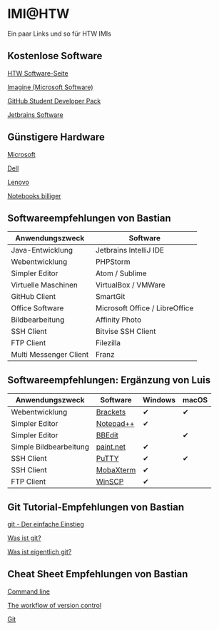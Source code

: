 # IMI@HTW
Ein paar Links und so für HTW IMIs

## Kostenlose Software
[HTW Software-Seite](http://www.f4.htw-berlin.de/studieren/softwarelizenzen)

[Imagine (Microsoft Software)](https://imagine.microsoft.com/en-us/custom/Dreamkspark)

[GitHub Student Developer Pack](https://education.github.com/pack)

[Jetbrains Software](https://www.jetbrains.com/student/)

## Günstigere Hardware
[Microsoft](https://www.microsoft.com/de-de/surface/for-students)

[Dell](https://www.sparcampus.de/dell-studentenrabatt)

[Lenovo](https://www.campuspoint.de/mobile/notebooks/lenovocampus.html)

[Notebooks billiger](https://www.notebooksbilliger.de/studentenprogramm)


## Softwareempfehlungen von Bastian
Anwendungszweck | Software
--- | ---
Java-Entwicklung | Jetbrains IntelliJ IDE
Webentwicklung | PHPStorm
Simpler Editor | Atom / Sublime
Virtuelle Maschinen | VirtualBox / VMWare
GitHub Client | SmartGit
Office Software | Microsoft Office / LibreOffice
Bildbearbeitung | Affinity Photo
SSH Client | Bitvise SSH Client
FTP Client | Filezilla
Multi Messenger Client | Franz

## Softwareempfehlungen: Ergänzung von Luis
Anwendungszweck | Software | Windows | macOS
--- | --- | --- | ---
Webentwicklung | [Brackets](http://brackets.io)| ✔ | ✔
Simpler Editor | [Notepad++](https://notepad-plus-plus.org)| ✔ | 
Simpler Editor | [BBEdit](https://www.barebones.com/products/bbedit/)| | ✔
Simple Bildbearbeitung | [paint.net](https://www.getpaint.net)| ✔ | 
SSH Client | [PuTTY](http://www.putty.org) | ✔ | ✔
SSH Client | [MobaXterm](https://mobaxterm.mobatek.net) | ✔ | 
FTP Client | [WinSCP](https://winscp.net/eng/index.php) | ✔ | 

## Git Tutorial-Empfehlungen von Bastian
[git - Der einfache Einstieg](https://rogerdudler.github.io/git-guide/index.de.html)

[Was ist git?](https://svij.org/blog/2015/01/05/was-ist-git/)

[Was ist eigentlich git?](http://t3n.de/news/eigentlich-github-472886/)


## Cheat Sheet Empfehlungen von Bastian
[Command line](https://www.git-tower.com/learn/cheat-sheets/cli)

[The workflow of version control](https://www.git-tower.com/learn/cheat-sheets/vcs-workflow)

[Git](https://www.git-tower.com/learn/cheat-sheets/git)
